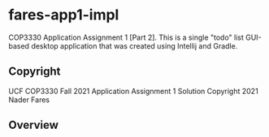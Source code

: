 # fares-app1-impl

COP3330 Application Assignment 1 [Part 2]. This is a single "todo" list GUI-based desktop application that was created using Intellij and Gradle.

## Copyright
UCF COP3330 Fall 2021 Application Assignment 1 Solution
Copyright 2021 Nader Fares

## Overview
